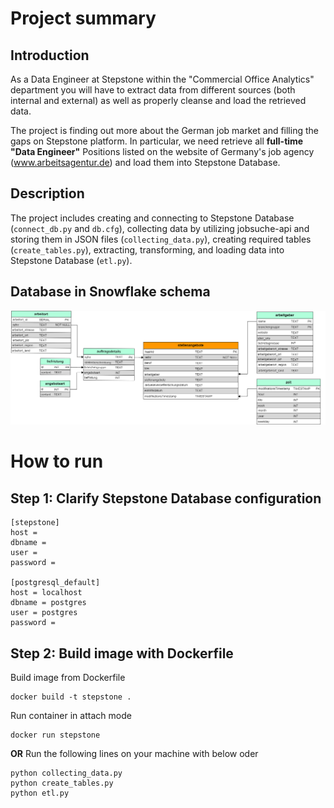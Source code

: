 # Project summary
## Introduction
As a Data Engineer at Stepstone within the "Commercial Office Analytics" department you will have to extract data from
different sources (both internal and external) as well as properly cleanse and load the retrieved data.

The project is finding out more about the German job market and filling the gaps on Stepstone platform. In particular,
we need retrieve all **full-time "Data Engineer"** Positions listed on the website of Germany's job agency 
(www.arbeitsagentur.de) and load them into Stepstone Database.

## Description
The project includes creating and connecting to Stepstone Database (`connect_db.py` and `db.cfg`), collecting data by 
utilizing jobsuche-api and storing them in JSON files (`collecting_data.py`), creating required tables 
(`create_tables.py`), extracting, transforming, and loading data into Stepstone Database (`etl.py`).

## Database in Snowflake schema
![Snowflake_schema.PNG](Snowflake_schema.png "Stepstone Snowflake schema")

# How to run
## Step 1: Clarify Stepstone Database configuration
```buildoutcfg
[stepstone]
host = 
dbname = 
user = 
password = 

[postgresql_default]
host = localhost
dbname = postgres
user = postgres
password = 
```

## Step 2: Build image with Dockerfile
Build image from Dockerfile
```commandline
docker build -t stepstone .
```

Run container in attach mode
```commandline
docker run stepstone
```

**OR** Run the following lines on your machine with below oder 
```commandline
python collecting_data.py
python create_tables.py
python etl.py
```
